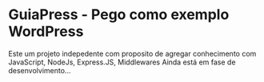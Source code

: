 # GuiaPress - Pego como exemplo WordPress

Este um projeto indepedente com proposito de agregar conhecimento com JavaScript, NodeJs, Express.JS, Middlewares
Ainda está em fase de desenvolvimento...
